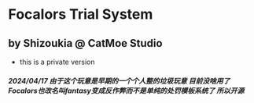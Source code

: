 # Focalors Trial System
## by Shizoukia @ CatMoe Studio

- this is a private version

##### 2024/04/17 由于这个玩意是早期的一个个人整的垃圾玩意 目前没啥用了 Focalors也改名叫fantasy变成反作弊而不是单纯的处罚模板系统了 所以开源

